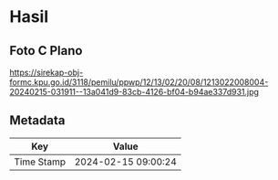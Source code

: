 # Hasil

## Foto C Plano

https://sirekap-obj-formc.kpu.go.id/3118/pemilu/ppwp/12/13/02/20/08/1213022008004-20240215-031911--13a041d9-83cb-4126-bf04-b94ae337d931.jpg


## Metadata

| Key        | Value               |
| ---------- | ------------------- |
| Time Stamp | 2024-02-15 09:00:24 |



